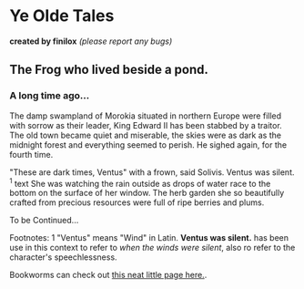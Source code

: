 # Ye Olde Tales

**created by finilox**
_(please report any bugs)_

## The Frog who lived beside a pond.
### A long time ago...

The damp swampland of Morokia situated in northern Europe were filled with sorrow as their leader, King Edward II has been stabbed by a traitor. The old town became quiet and miserable, the skies were as dark as the midnight forest and everything seemed to perish. He sighed again, for the fourth time. 

"These are dark times, Ventus" with a frown, said Solivis. Ventus was silent. <sup>1</sup> text She was watching the rain outside as drops of water race to the bottom on the surface of her window. The herb garden she so beautifully crafted from precious resources were full of ripe berries and plums. 

To be Continued...


Footnotes: 
1 "Ventus" means "Wind" in Latin. **Ventus was silent.** has been use in this context to refer to _when the winds were silent_, also ro refer to the character's speechlessness.

Bookworms can check out [this neat little page here.](https://scp-wiki.wikidot.com/wanderers-library-hub).

